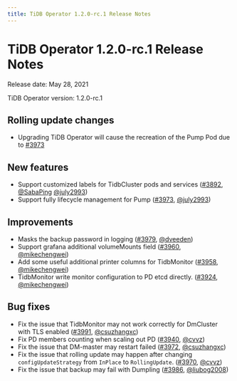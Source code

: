 ```yaml
---
title: TiDB Operator 1.2.0-rc.1 Release Notes
---
```


# TiDB Operator 1.2.0-rc.1 Release Notes

Release date: May 28, 2021

TiDB Operator version: 1.2.0-rc.1

## Rolling update changes

- Upgrading TiDB Operator will cause the recreation of the Pump Pod due to [#3973](https://github.com/pingcap/tidb-operator/pull/3973)

## New features

- Support customized labels for TidbCluster pods and services ([#3892](https://github.com/pingcap/tidb-operator/pull/3892), [@SabaPing](https://github.com/SabaPing) [@july2993](https://github.com/july2993))
- Support fully lifecycle management for Pump ([#3973](https://github.com/pingcap/tidb-operator/pull/3973), [@july2993](https://github.com/july2993))

## Improvements

- Masks the backup password in logging ([#3979](https://github.com/pingcap/tidb-operator/pull/3979), [@dveeden](https://github.com/dveeden))
- Support grafana additional volumeMounts field ([#3960](https://github.com/pingcap/tidb-operator/pull/3960), [@mikechengwei](https://github.com/mikechengwei))
- Add some useful additional printer columns for TidbMonitor ([#3958](https://github.com/pingcap/tidb-operator/pull/3958), [@mikechengwei](https://github.com/mikechengwei))
- TidbMonitor write monitor configuration to PD etcd directly. ([#3924](https://github.com/pingcap/tidb-operator/pull/3924), [@mikechengwei](https://github.com/mikechengwei))

## Bug fixes

- Fix the issue that TidbMonitor may not work correctly for DmCluster with TLS enabled ([#3991](https://github.com/pingcap/tidb-operator/pull/3991), [@csuzhangxc](https://github.com/csuzhangxc))
- Fix PD members counting when scaling out PD ([#3940](https://github.com/pingcap/tidb-operator/pull/3940), [@cvvz](https://github.com/cvvz))
- Fix the issue that DM-master may restart failed ([#3972](https://github.com/pingcap/tidb-operator/pull/3972), [@csuzhangxc](https://github.com/csuzhangxc))
- Fix the issue that rolling update may happen after changing `configUpdateStrategy` from `InPlace` to `RollingUpdate`. ([#3970](https://github.com/pingcap/tidb-operator/pull/3970), [@cvvz](https://github.com/cvvz))
- Fix the issue that backup may fail with Dumpling ([#3986](https://github.com/pingcap/tidb-operator/pull/3986), [@liubog2008](https://github.com/liubog2008))
